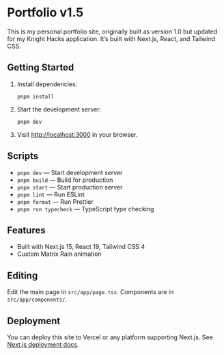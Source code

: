 
# Portfolio v1.5

This is my personal portfolio site, originally built as version 1.0 but updated for my Knight Hacks application. It’s built with Next.js, React, and Tailwind CSS. 


## Getting Started

1. Install dependencies:
	```
	pnpm install
	```
2. Start the development server:
	```
	pnpm dev
	```
3. Visit [http://localhost:3000](http://localhost:3000) in your browser.

## Scripts

- `pnpm dev` — Start development server
- `pnpm build` — Build for production
- `pnpm start` — Start production server
- `pnpm lint` — Run ESLint
- `pnpm format` — Run Prettier
- `pnpm run typecheck` — TypeScript type checking

## Features

- Built with Next.js 15, React 19, Tailwind CSS 4
- Custom Matrix Rain animation

## Editing

Edit the main page in `src/app/page.tsx`. Components are in `src/app/components/`.


## Deployment

You can deploy this site to Vercel or any platform supporting Next.js. See [Next.js deployment docs](https://nextjs.org/docs/app/building-your-application/deploying).

